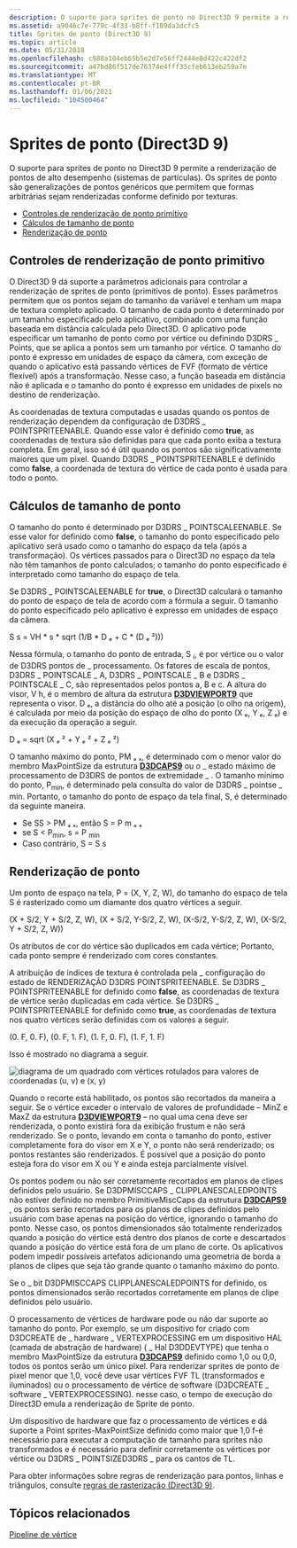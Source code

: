 ```yaml
---
description: O suporte para sprites de ponto no Direct3D 9 permite a renderização de pontos de alto desempenho (sistemas de partículas). Os sprites de ponto são generalizações de pontos genéricos que permitem que formas arbitrárias sejam renderizadas conforme definido por texturas.
ms.assetid: a9046c7e-779c-4f33-b8ff-f189da3dcfc5
title: Sprites de ponto (Direct3D 9)
ms.topic: article
ms.date: 05/31/2018
ms.openlocfilehash: c988a104eb65b5e2d7e56ff2444e8d422c422df2
ms.sourcegitcommit: a47bd86f517de76374e4fff33cfeb613eb259a7e
ms.translationtype: MT
ms.contentlocale: pt-BR
ms.lasthandoff: 01/06/2021
ms.locfileid: "104500464"
---
```

# <a name="point-sprites-direct3d-9"></a>Sprites de ponto (Direct3D 9)

O suporte para sprites de ponto no Direct3D 9 permite a renderização de pontos de alto desempenho (sistemas de partículas). Os sprites de ponto são generalizações de pontos genéricos que permitem que formas arbitrárias sejam renderizadas conforme definido por texturas.

-   [Controles de renderização de ponto primitivo](#point-primitive-rendering-controls)
-   [Cálculos de tamanho de ponto](#point-size-computations)
-   [Renderização de ponto](#point-rendering)

## <a name="point-primitive-rendering-controls"></a>Controles de renderização de ponto primitivo

O Direct3D 9 dá suporte a parâmetros adicionais para controlar a renderização de sprites de ponto (primitivos de ponto). Esses parâmetros permitem que os pontos sejam do tamanho da variável e tenham um mapa de textura completo aplicado. O tamanho de cada ponto é determinado por um tamanho especificado pelo aplicativo, combinado com uma função baseada em distância calculada pelo Direct3D. O aplicativo pode especificar um tamanho de ponto como por vértice ou definindo D3DRS \_ Points, que se aplica a pontos sem um tamanho por vértice. O tamanho do ponto é expresso em unidades de espaço da câmera, com exceção de quando o aplicativo está passando vértices de FVF (formato de vértice flexível) após a transformação. Nesse caso, a função baseada em distância não é aplicada e o tamanho do ponto é expresso em unidades de pixels no destino de renderização.

As coordenadas de textura computadas e usadas quando os pontos de renderização dependem da configuração de D3DRS \_ POINTSPRITEENABLE. Quando esse valor é definido como **true**, as coordenadas de textura são definidas para que cada ponto exiba a textura completa. Em geral, isso só é útil quando os pontos são significativamente maiores que um pixel. Quando D3DRS \_ POINTSPRITEENABLE é definido como **false**, a coordenada de textura do vértice de cada ponto é usada para todo o ponto.

## <a name="point-size-computations"></a>Cálculos de tamanho de ponto

O tamanho do ponto é determinado por D3DRS \_ POINTSCALEENABLE. Se esse valor for definido como **false**, o tamanho do ponto especificado pelo aplicativo será usado como o tamanho do espaço da tela (após a transformação). Os vértices passados para o Direct3D no espaço da tela não têm tamanhos de ponto calculados; o tamanho do ponto especificado é interpretado como tamanho do espaço de tela.

Se D3DRS \_ POINTSCALEENABLE for **true**, o Direct3D calculará o tamanho do ponto de espaço de tela de acordo com a fórmula a seguir. O tamanho do ponto especificado pelo aplicativo é expresso em unidades de espaço da câmera.

S s = VH \* s <sub></sub> \* sqrt (1/B \* D ₑ + C \* (D ₑ ²)))

Nessa fórmula, o tamanho do ponto de entrada, S <sub>i</sub>, é por vértice ou o valor de D3DRS pontos de \_ processamento. Os fatores de escala de pontos, D3DRS \_ POINTSCALE \_ A, D3DRS \_ POINTSCALE \_ B e D3DRS \_ POINTSCALE \_ C, são representados pelos pontos a, B e c. A altura do visor, V h, é o membro de altura da estrutura [**D3DVIEWPORT9**](d3dviewport9.md) que representa o visor. D ₑ, a distância do olho até a posição (o olho na origem), é calculada por meio da posição do espaço de olho do ponto (X ₑ, Y ₑ, Z ₑ) e da execução da operação a seguir.

D ₑ = sqrt (X ₑ ² + Y ₑ ² + Z ₑ ²)

O tamanho máximo do ponto, PM ₐ ₓ, é determinado com o menor valor do membro MaxPointSize da estrutura [**D3DCAPS9**](/windows/desktop/api/D3D9Caps/ns-d3d9caps-d3dcaps9) ou o \_ estado máximo de processamento de D3DRS de pontos de extremidade \_ . O tamanho mínimo do ponto, P<sub>min</sub>, é determinado pela consulta do valor de D3DRS \_ pointse \_ min. Portanto, o tamanho do ponto de espaço da tela final, S, é determinado da seguinte maneira.

-   Se SS > PM ₐ ₓ, então S = P m ₐ ₓ
-   se S < P<sub>min</sub>, s = P <sub>min</sub>
-   Caso contrário, S = S s

## <a name="point-rendering"></a>Renderização de ponto

Um ponto de espaço na tela, P = (X, Y, Z, W), do tamanho do espaço de tela S é rasterizado como um diamante dos quatro vértices a seguir.

(X + S/2, Y + S/2, Z, W), (X + S/2, Y-S/2, Z, W), (X-S/2, Y-S/2, Z, W), (X-S/2, Y + S/2, Z, W))

Os atributos de cor do vértice são duplicados em cada vértice; Portanto, cada ponto sempre é renderizado com cores constantes.

A atribuição de índices de textura é controlada pela \_ configuração do estado de RENDERIZAÇÃO D3DRS POINTSPRITEENABLE. Se D3DRS \_ POINTSPRITEENABLE for definido como **false**, as coordenadas de textura de vértice serão duplicadas em cada vértice. Se D3DRS \_ POINTSPRITEENABLE for definido como **true**, as coordenadas de textura nos quatro vértices serão definidas com os valores a seguir.

(0. F, 0. F), (0. F, 1. F), (1. F, 0. F), (1. F, 1. F)

Isso é mostrado no diagrama a seguir.

![diagrama de um quadrado com vértices rotulados para valores de coordenadas (u, v) e (x, y)](images/spritepoint.png)

Quando o recorte está habilitado, os pontos são recortados da maneira a seguir. Se o vértice exceder o intervalo de valores de profundidade – MinZ e MaxZ da estrutura [**D3DVIEWPORT9**](d3dviewport9.md) – no qual uma cena deve ser renderizada, o ponto existirá fora da exibição frustum e não será renderizado. Se o ponto, levando em conta o tamanho do ponto, estiver completamente fora do visor em X e Y, o ponto não será renderizado; os pontos restantes são renderizados. É possível que a posição do ponto esteja fora do visor em X ou Y e ainda esteja parcialmente visível.

Os pontos podem ou não ser corretamente recortados em planos de clipes definidos pelo usuário. Se D3DPMISCCAPS \_ CLIPPLANESCALEDPOINTS não estiver definido no membro PrimitiveMiscCaps da estrutura [**D3DCAPS9**](/windows/desktop/api/D3D9Caps/ns-d3d9caps-d3dcaps9) , os pontos serão recortados para os planos de clipes definidos pelo usuário com base apenas na posição do vértice, ignorando o tamanho do ponto. Nesse caso, os pontos dimensionados são totalmente renderizados quando a posição do vértice está dentro dos planos de corte e descartados quando a posição do vértice está fora de um plano de corte. Os aplicativos podem impedir possíveis artefatos adicionando uma geometria de borda a planos de clipes que seja tão grande quanto o tamanho máximo do ponto.

Se o \_ bit D3DPMISCCAPS CLIPPLANESCALEDPOINTS for definido, os pontos dimensionados serão recortados corretamente em planos de clipe definidos pelo usuário.

O processamento de vértices de hardware pode ou não dar suporte ao tamanho do ponto. Por exemplo, se um dispositivo for criado com D3DCREATE de \_ hardware \_ VERTEXPROCESSING em um dispositivo HAL (camada de abstração de hardware) ( \_ Hal D3DDEVTYPE) que tenha o membro MaxPointSize da estrutura [**D3DCAPS9**](/windows/desktop/api/D3D9Caps/ns-d3d9caps-d3dcaps9) definido como 1,0 ou 0,0, todos os pontos serão um único pixel. Para renderizar sprites de ponto de pixel menor que 1,0, você deve usar vértices FVF TL (transformados e iluminados) ou o processamento de vértice de software (D3DCREATE \_ software \_ VERTEXPROCESSING). nesse caso, o tempo de execução do Direct3D emula a renderização de Sprite de ponto.

Um dispositivo de hardware que faz o processamento de vértices e dá suporte a Point sprites-MaxPointSize definido como maior que 1,0 f-é necessário para executar a computação de tamanho para sprites não transformados e é necessário para definir corretamente os vértices por vértice ou D3DRS \_ POINTSIZED3DRS \_ para os cantos de TL.

Para obter informações sobre regras de renderização para pontos, linhas e triângulos, consulte [regras de rasterização (Direct3D 9)](rasterization-rules.md).

## <a name="related-topics"></a>Tópicos relacionados

<dl> <dt>

[Pipeline de vértice](vertex-pipeline.md)
</dt> </dl>

 

 



